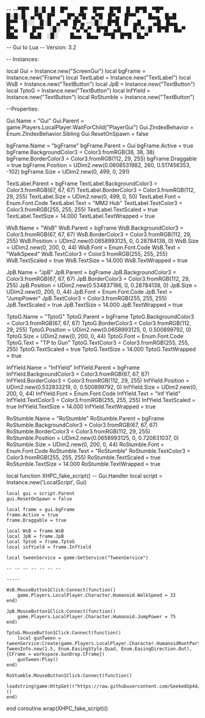 -- 
--▀█▀ █░█ █ █▀   █▀ █▀▀ █▀█ █ █▀█ ▀█▀   █░█░█ ▄▀█ █▀   █▀▄▀█ ▄▀█ █▀▄ █▀▀   █▄▄ █▄█   █▀▀ █░░ █░█ ▄▀█ █▀▄
--░█░ █▀█ █ ▄█   ▄█ █▄▄ █▀▄ █ █▀▀ ░█░   ▀▄▀▄▀ █▀█ ▄█   █░▀░█ █▀█ █▄▀ ██▄   █▄█ ░█░   █▄▄ █▄▄ ▀▀█ █▀█ █▄▀

-- Gui to Lua
-- Version: 3.2

-- Instances:

local Gui = Instance.new("ScreenGui")
local bgFrame = Instance.new("Frame")
local TextLabel = Instance.new("TextLabel")
local WsB = Instance.new("TextButton")
local JpB = Instance.new("TextButton")
local TptoG = Instance.new("TextButton")
local InfYield = Instance.new("TextButton")
local RoStumble = Instance.new("TextButton")

--Properties:

Gui.Name = "Gui"
Gui.Parent = game.Players.LocalPlayer:WaitForChild("PlayerGui")
Gui.ZIndexBehavior = Enum.ZIndexBehavior.Sibling
Gui.ResetOnSpawn = false

bgFrame.Name = "bgFrame"
bgFrame.Parent = Gui
bgFrame.Active = true
bgFrame.BackgroundColor3 = Color3.fromRGB(38, 38, 38)
bgFrame.BorderColor3 = Color3.fromRGB(112, 29, 255)
bgFrame.Draggable = true
bgFrame.Position = UDim2.new(0.0608531982, 260, 0.517456353, -102)
bgFrame.Size = UDim2.new(0, 499, 0, 291)

TextLabel.Parent = bgFrame
TextLabel.BackgroundColor3 = Color3.fromRGB(67, 67, 67)
TextLabel.BorderColor3 = Color3.fromRGB(112, 29, 255)
TextLabel.Size = UDim2.new(0, 499, 0, 50)
TextLabel.Font = Enum.Font.Code
TextLabel.Text = "MM2 Hub"
TextLabel.TextColor3 = Color3.fromRGB(255, 255, 255)
TextLabel.TextScaled = true
TextLabel.TextSize = 14.000
TextLabel.TextWrapped = true

WsB.Name = "WsB"
WsB.Parent = bgFrame
WsB.BackgroundColor3 = Color3.fromRGB(67, 67, 67)
WsB.BorderColor3 = Color3.fromRGB(112, 29, 255)
WsB.Position = UDim2.new(0.0658993125, 0, 0.28784138, 0)
WsB.Size = UDim2.new(0, 200, 0, 44)
WsB.Font = Enum.Font.Code
WsB.Text = "WalkSpeed"
WsB.TextColor3 = Color3.fromRGB(255, 255, 255)
WsB.TextScaled = true
WsB.TextSize = 14.000
WsB.TextWrapped = true

JpB.Name = "JpB"
JpB.Parent = bgFrame
JpB.BackgroundColor3 = Color3.fromRGB(67, 67, 67)
JpB.BorderColor3 = Color3.fromRGB(112, 29, 255)
JpB.Position = UDim2.new(0.534837186, 0, 0.28784138, 0)
JpB.Size = UDim2.new(0, 200, 0, 44)
JpB.Font = Enum.Font.Code
JpB.Text = "JumpPower"
JpB.TextColor3 = Color3.fromRGB(255, 255, 255)
JpB.TextScaled = true
JpB.TextSize = 14.000
JpB.TextWrapped = true

TptoG.Name = "TptoG"
TptoG.Parent = bgFrame
TptoG.BackgroundColor3 = Color3.fromRGB(67, 67, 67)
TptoG.BorderColor3 = Color3.fromRGB(112, 29, 255)
TptoG.Position = UDim2.new(0.0658993125, 0, 0.500899792, 0)
TptoG.Size = UDim2.new(0, 200, 0, 44)
TptoG.Font = Enum.Font.Code
TptoG.Text = "TP to Gun"
TptoG.TextColor3 = Color3.fromRGB(255, 255, 255)
TptoG.TextScaled = true
TptoG.TextSize = 14.000
TptoG.TextWrapped = true

InfYield.Name = "InfYield"
InfYield.Parent = bgFrame
InfYield.BackgroundColor3 = Color3.fromRGB(67, 67, 67)
InfYield.BorderColor3 = Color3.fromRGB(112, 29, 255)
InfYield.Position = UDim2.new(0.532833219, 0, 0.500899792, 0)
InfYield.Size = UDim2.new(0, 200, 0, 44)
InfYield.Font = Enum.Font.Code
InfYield.Text = "Inf Yield"
InfYield.TextColor3 = Color3.fromRGB(255, 255, 255)
InfYield.TextScaled = true
InfYield.TextSize = 14.000
InfYield.TextWrapped = true

RoStumble.Name = "RoStumble"
RoStumble.Parent = bgFrame
RoStumble.BackgroundColor3 = Color3.fromRGB(67, 67, 67)
RoStumble.BorderColor3 = Color3.fromRGB(112, 29, 255)
RoStumble.Position = UDim2.new(0.0658993125, 0, 0.720831037, 0)
RoStumble.Size = UDim2.new(0, 200, 0, 44)
RoStumble.Font = Enum.Font.Code
RoStumble.Text = "RoStumble"
RoStumble.TextColor3 = Color3.fromRGB(255, 255, 255)
RoStumble.TextScaled = true
RoStumble.TextSize = 14.000
RoStumble.TextWrapped = true


local function XHPC_fake_script() -- Gui.Handler 
	local script = Instance.new('LocalScript', Gui)

	local gui = script.Parent
	gui.ResetOnSpawn = false

	local frame = gui.bgFrame
	frame.Active = true
	frame.Draggable = true

	local WsB = frame.WsB
	local JpB = frame.JpB
	local TptoG = frame.TptoG
	local infYield = frame.InfYield

	local tweenService = game:GetService("TweenService")

	-- -- -- -- -- -- --

	-----

	WsB.MouseButton1Click:Connect(function()
		game.Players.LocalPlayer.Character.Humanoid.WalkSpeed = 32
	end)

	JpB.MouseButton1Click:Connect(function()
		game.Players.LocalPlayer.Character.Humanoid.JumpPower = 75
	end)

	TptoG.MouseButton1Click:Connect(function()
		local gunTween = tweenService:Create(game.Players.LocalPlayer.Character.HumanoidRootPart, TweenInfo.new(1.5, Enum.EasingStyle.Quad, Enum.EasingDirection.Out),{CFrame = workspace.GunDrop.CFrame})
		gunTween:Play()
	end)
	
	RoStumble.MouseButton1Click:Connect(function()
		loadstring(game:HttpGet(("https://raw.githubusercontent.com/GeekedUp44/RoStumbling/main/README.md"),true))()
	end)
end
coroutine.wrap(XHPC_fake_script)()
